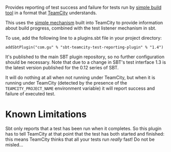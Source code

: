 Provides reporting of test success and failure for tests run by
[simple build tool](https://github.com/harrah/xsbt)
in a format
that [TeamCity](http://www.jetbrains.com/teamcity) understands.

This uses the [simple mechanism](http://confluence.jetbrains.net/display/TCD65/Build+Script+Interaction+with+TeamCity)
built into TeamCity to provide information about build progress, combined with the test listener
mechanism in sbt.

To use, add the following line to a plugins.sbt file in your project directory:

```
addSbtPlugin("com.gu" % "sbt-teamcity-test-reporting-plugin" % "1.4")
```

It's published to the main SBT plugin repository, so no further configuration should be necessary. Note that due to a 
change in SBT's test interface 1.3 is the latest version published for the 0.12 series of SBT.

It will do nothing at all when not running under TeamCity, but
when it is running under TeamCity (detected by the presence of the `TEAMCITY_PROJECT_NAME` environment variable)
it will report success and failure of executed test.

Known Limitations
=================

Sbt only reports that a test has been run when it completes. So this plugin has to
tell TeamCity at that point that the test has both started and finished: this means
TeamCity thinks that all your tests run *really* fast! Do not be misled...
